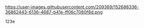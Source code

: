 
https://user-images.githubusercontent.com/209369/152688336-36862443-6136-4687-b41e-ff06c7080f8d.png


123e
